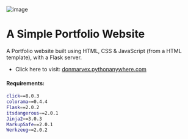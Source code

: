 ![image](https://user-images.githubusercontent.com/32850163/150695776-86ba1d5b-c5d7-4d59-89f7-2508db4a4075.png)

# A Simple Portfolio Website
A Portfolio website built using HTML, CSS & JavaScript (from a HTML template), with a Flask server.

- Click here to visit: [donmarvex.pythonanywhere.com](http://donmarvex.pythonanywhere.com/)

#### Requirements:
```bash
click==8.0.3
colorama==0.4.4
Flask==2.0.2
itsdangerous==2.0.1
Jinja2==3.0.3
MarkupSafe==2.0.1
Werkzeug==2.0.2
```
